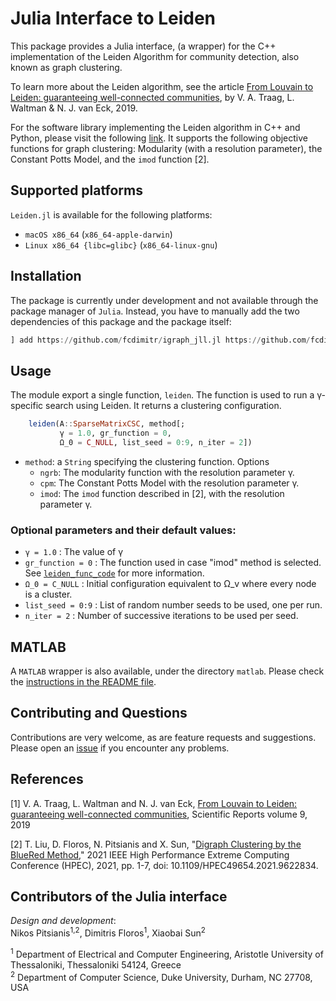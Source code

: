 # Julia Interface to Leiden

<!--
| **Documentation**                                                               | **Build Status**                                                                                | **Contributing** |
|:-------------------------------------------------------------------------------:|:-----------------------------------------------------------------------------------------------:|:-----:|
| [![][docs-stable-img]][docs-stable-url] [![][docs-latest-img]][docs-latest-url] | [![CI][github-action-img]][github-action-url] [![][codecov-img]][codecov-url] | [![][issues-img]][issues-url] [![][license-img]][license-url] |
-->

This package provides a Julia interface, (a wrapper) for the C++ implementation of the Leiden Algorithm for community detection, also known as graph clustering. 

To learn more about the Leiden algorithm, see the article [From Louvain to Leiden: guaranteeing well-connected communities](https://www.nature.com/articles/s41598-019-41695-z/), by V. A. Traag, L. Waltman & N. J. van Eck, 2019.

For the software library implementing the Leiden algorithm in C++ and Python, please visit the following [link](https://github.com/vtraag/leidenalg). It supports the
following objective functions for graph clustering: Modularity (with a resolution parameter), the Constant Potts Model, and the `imod` function [2].


## Supported platforms

`Leiden.jl` is available for the following platforms:

* `macOS x86_64` (`x86_64-apple-darwin`)
* `Linux x86_64 {libc=glibc}` (`x86_64-linux-gnu`)


## Installation

The package is currently under development and not available through 
the package manager of `Julia`. Instead, you have to manually add the
two dependencies of this package and the package itself:

``` julia
] add https://github.com/fcdimitr/igraph_jll.jl https://github.com/fcdimitr/leiden_jll.jl https://github.com/pitsianis/Leiden.jl 
```

<!-- The package can be added using the Julia package manager. From the -->
<!-- Julia REPL, type `]` to enter the Pkg REPL mode and execute the -->
<!-- following command -->

<!-- ``` julia -->
<!-- pkg> add Leiden -->
<!-- ``` -->

## Usage

The module export a single function, `leiden`. The function is used to run 
a γ-specific search using Leiden. It returns a clustering configuration.

```julia
    leiden(A::SparseMatrixCSC, method[;
           γ = 1.0, gr_function = 0,
           Ω_0 = C_NULL, list_seed = 0:9, n_iter = 2])
```

- `method`: a `String` specifying the clustering function. Options
  - `ngrb`: The modularity function with the resolution parameter γ.
  - `cpm`: The Constant Potts Model with the resolution parameter γ.
  - `imod`: The `imod` function described in [2], with the resolution parameter γ.
  
  
### Optional parameters and their default values:
- `γ = 1.0` : The value of γ
- `gr_function = 0` : The function used in case "imod" method is
  selected. See [`leiden_func_code`](@ref) for more information.
- `Ω_0 = C_NULL` : Initial configuration equivalent to Ω_v where every node is a cluster.
- `list_seed = 0:9` : List of random number seeds to be used, one per run.
- `n_iter = 2` : Number of successive iterations to be used per seed.


## MATLAB

A `MATLAB` wrapper is also available, under the directory `matlab`.
Please check the [instructions in the README file](https://github.com/pitsianis/Leiden.jl/tree/main/matlab).

<!--
## Documentation

- [**STABLE**][docs-stable-url] &mdash; **most recently tagged version of the documentation.**
- [**LATEST**][docs-latest-url] &mdash; *in-development version of the documentation.*

-->
## Contributing and Questions

Contributions are very welcome, as are feature requests and
suggestions. Please open an [issue][issues-url] if you encounter any
problems.

## References

[1] V. A. Traag, L. Waltman and N. J. van Eck, [From Louvain to
Leiden: guaranteeing well-connected
communities](https://www.nature.com/articles/s41598-019-41695-z/),
Scientific Reports volume 9, 2019

[2] T. Liu, D. Floros, N. Pitsianis and X. Sun, "[Digraph Clustering
by the BlueRed Method](https://ieeexplore.ieee.org/document/9622834),"
2021 IEEE High Performance Extreme Computing Conference (HPEC), 2021,
pp. 1-7, doi: 10.1109/HPEC49654.2021.9622834.

## Contributors of the Julia interface

*Design and development*:  
Nikos Pitsianis<sup>1,2</sup>, Dimitris Floros<sup>1</sup>, Xiaobai Sun<sup>2</sup>

<sup>1</sup> Department of Electrical and Computer Engineering,
Aristotle University of Thessaloniki, Thessaloniki 54124, Greece  
<sup>2</sup> Department of Computer Science, Duke University, Durham, NC
27708, USA



[docs-latest-img]: https://img.shields.io/badge/docs-latest-blue.svg
[docs-latest-url]: https://pitsianis.github.io/Leiden.jl/dev

[docs-stable-img]: https://img.shields.io/badge/docs-stable-blue.svg
[docs-stable-url]: https://pitsianis.github.io/Leiden.jl/stable

[github-action-img]: https://github.com/pitsianis/Leiden.jl/actions/workflows/CI.yml/badge.svg?branch=main
[github-action-url]: https://github.com/pitsianis/Leiden.jl/actions/workflows/CI.yml?query=branch%3Amain

[codecov-img]: https://codecov.io/gh/pitsianis/Leiden.jl/branch/main/graph/badge.svg
[codecov-url]: https://codecov.io/gh/pitsianis/Leiden.jl

[license-img]: https://img.shields.io/github/license/pitsianis/Leiden.jl.svg
[license-url]: https://github.com/pitsianis/Leiden.jl/blob/main/LICENSE

[issues-img]: https://img.shields.io/github/issues/pitsianis/Leiden.jl.svg
[issues-url]: https://github.com/pitsianis/Leiden.jl/issues
